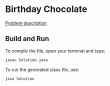 # Birthday Chocolate

[Problem description](https://www.hackerrank.com/challenges/the-birthday-bar)

## Build and Run

To compile the file, open your terminal and type:
```bash
javac Solution.java
```

To run the generated class file, use:
```bash
java Solution
```
